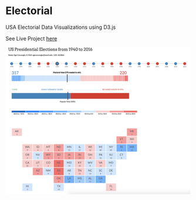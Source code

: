 # Electorial

USA Electorial Data Visualizations using D3.js

See Live Project [here](https://egecavusoglu.github.io/Electorial/)

![Project Image](demo.png)
